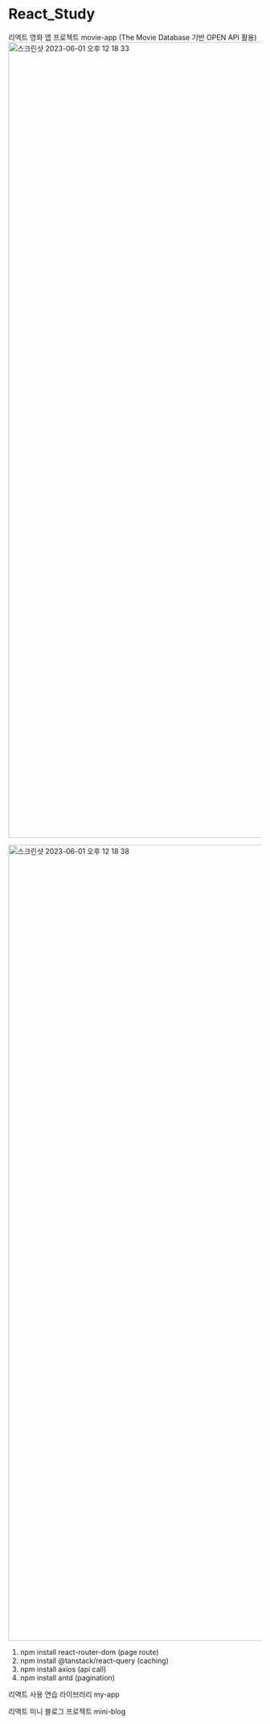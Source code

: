 # React_Study

리엑트 영화 앱 프로젝트
movie-app (The Movie Database 기반 OPEN API 활용)
<img width="1582" alt="스크린샷 2023-06-01 오후 12 18 33" src="https://github.com/zkvn99/React_Study/assets/56884540/63c7369b-b0b6-4a21-9476-a6d931f99e0c">

<img width="1582" alt="스크린샷 2023-06-01 오후 12 18 38" src="https://github.com/zkvn99/React_Study/assets/56884540/09039244-acbd-43c8-b106-04a6e31cccaf">


1. npm install react-router-dom (page route)
2. npm install @tanstack/react-query (caching)
3. npm install axios (api call)
4. npm install antd (pagination)

리액트 사용 연습 라이브러리 
my-app

리액트 미니 블로그 프로젝트
mini-blog
